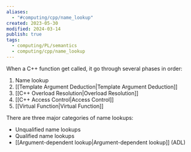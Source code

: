 ```yaml
---
aliases:
  - "#computing/cpp/name_lookup"
created: 2023-05-30
modified: 2024-03-14
publish: true
tags:
  - computing/PL/semantics
  - computing/cpp/name_lookup
---
```

When a C++ function get called, it go through several phases in order:
1.  Name lookup
2.  [[Template Argument Deduction|Template Argument Deduction]]
3.  [[C++ Overload Resolution|Overload Resolution]]
4.  [[C++ Access Control|Access Control]]
5.  [[Virtual Function|Virtual Function]]

There are three major categories of name lookups:
-   Unqualified name lookups
-   Qualified name lookups
-   [[Argument-dependent lookup|Argument-dependent lookup]] (ADL)